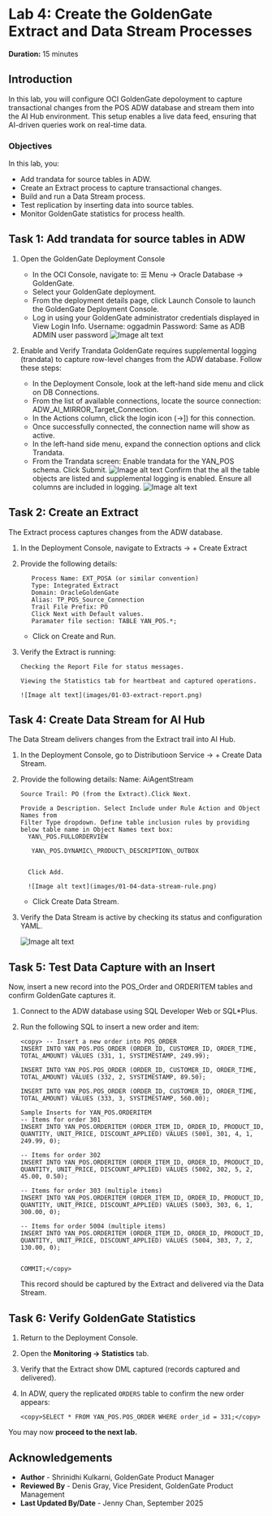 # Lab 4: Create the GoldenGate Extract and Data Stream Processes

**Duration:** 15 minutes  

## Introduction
In this lab, you will configure OCI GoldenGate depoloyment to capture transactional changes from the POS ADW database and stream them into the AI Hub environment. This setup enables a live data feed, ensuring that AI-driven queries work on real-time data.

### Objectives
In this lab, you:

 - Add trandata for source tables in ADW.
 - Create an Extract process to capture transactional changes.
 - Build and run a Data Stream process.
 - Test replication by inserting data into source tables.
 - Monitor GoldenGate statistics for process health.

## Task 1: Add trandata for source tables in ADW

1. Open the GoldenGate Deployment Console
    - In the OCI Console, navigate to:
    ☰ Menu → Oracle Database → GoldenGate.
    - Select your GoldenGate deployment.
    - From the deployment details page, click Launch Console to launch the  GoldenGate Deployment Console.
    - Log in using your GoldenGate administrator credentials displayed in View Login Info. 
       Username: oggadmin
       Password: Same as ADB ADMIN user password 
    ![Image alt text](images/01-01-ggs-console-login.png) 

2. Enable and Verify Trandata 
       GoldenGate requires supplemental logging (trandata) to capture row-level changes from the ADW database. Follow these steps:
    - In the Deployment Console, look at the left-hand side menu and click on DB Connections.
    - From the list of available connections, locate the source connection:
      ADW\_AI\_MIRROR\_Target\_Connection.
    - In the Actions column, click the login icon (->]) for this connection.
    - Once successfully connected, the connection name will show as active.
    - In the left-hand side menu, expand the connection options and click Trandata.
    - From the Trandata screen:
       Enable trandata for the YAN\_POS schema.
       Click Submit.
       ![Image alt text](images/01-02a-add-trandata.png) 
       Confirm that the all the table objects are listed and supplemental logging is enabled.
       Ensure all columns are included in logging.
       ![Image alt text](images/01-02b-search-trandata.png)
    
## Task 2: Create an Extract

The Extract process captures changes from the ADW database.

1.  In the Deployment Console, navigate to Extracts → + Create Extract

2.  Provide the following details:
            
           Process Name: EXT_POSA (or similar convention)
           Type: Integrated Extract
           Domain: OracleGoldenGate
           Alias: TP_POS_Source_Connection
           Trail File Prefix: PO
           Click Next with Default values.
           Paramater file section: TABLE YAN_POS.*; 

            

    - Click on Create and Run.

3.  Verify the Extract is running:
       
        Checking the Report File for status messages.
       
        Viewing the Statistics tab for heartbeat and captured operations. 
       
        ![Image alt text](images/01-03-extract-report.png)

## Task 4: Create Data Stream for AI Hub

The Data Stream delivers changes from the Extract trail into AI Hub.

1.  In the Deployment Console, go to Distributioon Service → + Create Data Stream.

2.  Provide the following details:
        Name: AiAgentStream
        
        Source Trail: PO (from the Extract).Click Next.
        
        Provide a Description. Select Include under Rule Action and Object Names from 
        Filter Type dropdown. Define table inclusion rules by providing below table name in Object Names text box:
          YAN\_POS.FULLORDERVIEW
          
           YAN\_POS.DYNAMIC\_PRODUCT\_DESCRIPTION\_OUTBOX
          

          Click Add.
         
          ![Image alt text](images/01-04-data-stream-rule.png)
    
    - Click Create Data Stream.
    
3.  Verify the Data Stream is active by checking its status and configuration YAML.
    
    ![Image alt text](images/01-04-data-stream-yaml.png)

## Task 5: Test Data Capture with an Insert 

 Now, insert a new record into the POS_Order and ORDERITEM tables and confirm GoldenGate captures it.

1.  Connect to the ADW database using SQL Developer Web or SQL*Plus.

2.  Run the following SQL to insert a new order and item: 
    
    ```
    <copy> -- Insert a new order into POS_ORDER
    INSERT INTO YAN_POS.POS_ORDER (ORDER_ID, CUSTOMER_ID, ORDER_TIME, TOTAL_AMOUNT) VALUES (331, 1, SYSTIMESTAMP, 249.99);
     
    INSERT INTO YAN_POS.POS_ORDER (ORDER_ID, CUSTOMER_ID, ORDER_TIME, TOTAL_AMOUNT) VALUES (332, 2, SYSTIMESTAMP, 89.50);
     
    INSERT INTO YAN_POS.POS_ORDER (ORDER_ID, CUSTOMER_ID, ORDER_TIME, TOTAL_AMOUNT) VALUES (333, 3, SYSTIMESTAMP, 560.00);

    Sample Inserts for YAN_POS.ORDERITEM
    -- Items for order 301
    INSERT INTO YAN_POS.ORDERITEM (ORDER_ITEM_ID, ORDER_ID, PRODUCT_ID, QUANTITY, UNIT_PRICE, DISCOUNT_APPLIED) VALUES (5001, 301, 4, 1, 249.99, 0);
     
    -- Items for order 302
    INSERT INTO YAN_POS.ORDERITEM (ORDER_ITEM_ID, ORDER_ID, PRODUCT_ID, QUANTITY, UNIT_PRICE, DISCOUNT_APPLIED) VALUES (5002, 302, 5, 2, 45.00, 0.50);
     
    -- Items for order 303 (multiple items)
    INSERT INTO YAN_POS.ORDERITEM (ORDER_ITEM_ID, ORDER_ID, PRODUCT_ID, QUANTITY, UNIT_PRICE, DISCOUNT_APPLIED) VALUES (5003, 303, 6, 1, 300.00, 0);
     
    -- Items for order 5004 (multiple items)
    INSERT INTO YAN_POS.ORDERITEM (ORDER_ITEM_ID, ORDER_ID, PRODUCT_ID, QUANTITY, UNIT_PRICE, DISCOUNT_APPLIED) VALUES (5004, 303, 7, 2, 130.00, 0);


    COMMIT;</copy>
    ```

    This record should be captured by the Extract and delivered via the Data Stream.  

## Task 6: Verify GoldenGate Statistics

1.  Return to the Deployment Console.  

2.  Open the **Monitoring → Statistics** tab.  

3.  Verify that the Extract show DML captured (records captured and delivered).  

4. In ADW, query the replicated `ORDERS` table to confirm the new order appears:  
   
    ```
    <copy>SELECT * FROM YAN_POS.POS_ORDER WHERE order_id = 331;</copy>
     ```
   

You may now **proceed to the next lab.**

## Acknowledgements
* **Author** - Shrinidhi Kulkarni, GoldenGate Product Manager
* **Reviewed By**  - Denis Gray,  Vice President, GoldenGate Product Management
* **Last Updated By/Date** - Jenny Chan, September 2025